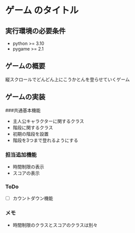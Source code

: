 # ゲーム のタイトル


## 実行環境の必要条件
* python >= 3.10
* pygame >= 2.1

## ゲームの概要
縦スクロールでどんどん上にこうかとんを登らせていくゲーム

## ゲームの実装
###共通基本機能
* 主人公キャラクターに関するクラス
* 階段に関するクラス
* 初期の階段を設置
* 階段を3つまで登れるようにする
### 担当追加機能
* 時間制限の表示
* スコアの表示
### ToDo
- [ ] カウントダウン機能
### メモ
* 時間制限のクラスとスコアのクラスは別々
